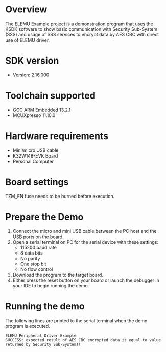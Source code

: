Overview
========
The ELEMU Example project is a demonstration program that uses the KSDK
software to show basic communication with Security Sub-System (SSS) 
and usage of SSS services to encrypt data by AES CBC with direct use
of ELEMU driver.


SDK version
===========
- Version: 2.16.000

Toolchain supported
===================
- GCC ARM Embedded  13.2.1
- MCUXpresso  11.10.0

Hardware requirements
=====================
- Mini/micro USB cable
- K32W148-EVK Board
- Personal Computer

Board settings
==============
TZM_EN fuse needs to be burned before execution.

Prepare the Demo
================
1. Connect the micro and mini USB cable between the PC host and the USB ports on the board.
2. Open a serial terminal on PC for the serial device with these settings:
    - 115200 baud rate
    - 8 data bits
    - No parity
    - One stop bit
    - No flow control
3. Download the program to the target board.
4. Either press the reset button on your board or launch the debugger in your IDE to begin running
   the demo.

Running the demo
================
The following lines are printed to the serial terminal when the demo program is executed.
~~~~~~~~~~~~~~~~~~~~~~~~~~~~~~~~~~~~~~~~
ELEMU Peripheral Driver Example
SUCCESS: expected result of AES CBC encrypted data is equal to value returned by Security Sub-System!!
~~~~~~~~~~~~~~~~~~~~~~~~~~~~~~~~~~~~~~~~


